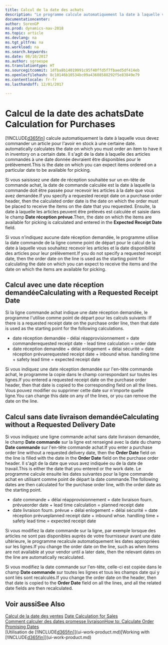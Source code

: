 ```yaml
---
title: Calcul de la date des achats
description: "Le programme calcule automatiquement la date à laquelle vous devez commander un article pour l'avoir en stock à une certaine date. Il s'agit de la date à laquelle des articles commandés à une date donnée devraient être disponibles pour le prélèvement."
documentationcenter: 
author: SorenGP
ms.prod: dynamics-nav-2018
ms.topic: article
ms.devlang: na
ms.tgt_pltfrm: na
ms.workload: na
ms.search.keywords: 
ms.date: 08/10/2017
ms.author: sgroespe
ms.translationtype: HT
ms.sourcegitcommit: 1dfba8b14019991c95f40ffd5f7fbaed5df414eb
ms.openlocfilehash: 8c10146b10534bc09a43608588292f5e83849e79
ms.contentlocale: fr-fr
ms.lasthandoff: 12/01/2017

---
```

# <a name="date-calculation-for-purchases"></a><span data-ttu-id="d8212-104">Calcul de la date des achats</span><span class="sxs-lookup"><span data-stu-id="d8212-104">Date Calculation for Purchases</span></span>
[!INCLUDE[d365fin](includes/d365fin_md.md)]<span data-ttu-id="d8212-105"> calcule automatiquement la date à laquelle vous devez commander un article pour l'avoir en stock à une certaine date.</span><span class="sxs-lookup"><span data-stu-id="d8212-105"> automatically calculates the date on which you must order an item to have it in inventory on a certain date.</span></span> <span data-ttu-id="d8212-106">Il s'agit de la date à laquelle des articles commandés à une date donnée devraient être disponibles pour le prélèvement.</span><span class="sxs-lookup"><span data-stu-id="d8212-106">This is the date on which you can expect items ordered on a particular date to be available for picking.</span></span>  

<span data-ttu-id="d8212-107">Si vous saisissez une date de réception souhaitée sur un en-tête de commande achat, la date de commande calculée est la date à laquelle la commande doit être passée pour recevoir les articles à la date que vous avez demandée.</span><span class="sxs-lookup"><span data-stu-id="d8212-107">If you specify a requested receipt date on a purchase order header, then the calculated order date is the date on which the order must be placed to receive the items on the date that you requested.</span></span> <span data-ttu-id="d8212-108">Ensuite, la date à laquelle les articles peuvent être prélevés est calculée et saisie dans le champ **Date réception prévue**.</span><span class="sxs-lookup"><span data-stu-id="d8212-108">Then, the date on which the items are available for picking is calculated and entered in the **Expected Receipt Date** field.</span></span>  

<span data-ttu-id="d8212-109">Si vous n'indiquez aucune date réception demandée, le programme utilise la date commande de la ligne comme point de départ pour le calcul de la date à laquelle vous souhaitez recevoir les articles et la date disponibilité des articles pour leur prélèvement.</span><span class="sxs-lookup"><span data-stu-id="d8212-109">If you do not specify a requested receipt date, then the order date on the line is used as the starting point for calculating the date on which you can expect to receive the items and the date on which the items are available for picking.</span></span>  

## <a name="calculating-with-a-requested-receipt-date"></a><span data-ttu-id="d8212-110">Calcul avec une date réception demandée</span><span class="sxs-lookup"><span data-stu-id="d8212-110">Calculating with a Requested Receipt Date</span></span>  
<span data-ttu-id="d8212-111">Si la ligne commande achat indique une date réception demandée, le programme l'utilise comme point de départ pour les calculs suivants :</span><span class="sxs-lookup"><span data-stu-id="d8212-111">If there is a requested receipt date on the purchase order line, then that date is used as the starting point for the following calculations.</span></span>  

- <span data-ttu-id="d8212-112">date réception demandée - délai réapprovisionnement = date commande</span><span class="sxs-lookup"><span data-stu-id="d8212-112">requested receipt date - lead time calculation = order date</span></span>  
- <span data-ttu-id="d8212-113">date réception demandée + délai enlogement + délai sécurité = date réception prévue</span><span class="sxs-lookup"><span data-stu-id="d8212-113">requested receipt date + inbound whse. handling time + safety lead time = expected receipt date</span></span>  

<span data-ttu-id="d8212-114">Si vous indiquez une date réception demandée sur l'en-tête commande achat, le programme la copie dans le champ correspondant sur toutes les lignes.</span><span class="sxs-lookup"><span data-stu-id="d8212-114">If you entered a requested receipt date on the purchase order header, then that date is copied to the corresponding field on all the lines.</span></span> <span data-ttu-id="d8212-115">Vous pouvez modifier ou supprimer cette date sur n'importe quelle ligne.</span><span class="sxs-lookup"><span data-stu-id="d8212-115">You can change this date on any of the lines, or you can remove the date on the line.</span></span>  

## <a name="calculating-without-a-requested-delivery-date"></a><span data-ttu-id="d8212-116">Calcul sans date livraison demandée</span><span class="sxs-lookup"><span data-stu-id="d8212-116">Calculating without a Requested Delivery Date</span></span>  
<span data-ttu-id="d8212-117">Si vous indiquez une ligne commande achat sans date livraison demandée, le champ **Date commande** sur la ligne est renseigné avec la date du champ **Date commande** sur l'en\-tête commande achat.</span><span class="sxs-lookup"><span data-stu-id="d8212-117">If you enter a purchase order line without a requested delivery date, then the **Order Date** field on the line is filled with the date in the **Order Date** field on the purchase order header.</span></span> <span data-ttu-id="d8212-118">Il s'agit de la date que vous avez indiquée ou de la date de travail.</span><span class="sxs-lookup"><span data-stu-id="d8212-118">This is either the date that you entered or the work date.</span></span> <span data-ttu-id="d8212-119">Le programme calcule ensuite les dates suivantes pour la ligne commande achat en utilisant comme point de départ la date commande.</span><span class="sxs-lookup"><span data-stu-id="d8212-119">The following dates are then calculated for the purchase order line, with the order date as the starting point.</span></span>  

- <span data-ttu-id="d8212-120">date commande + délai réapprovisionnement = date livraison fourn. prévue</span><span class="sxs-lookup"><span data-stu-id="d8212-120">order date + lead time calculation = planned receipt date</span></span>  
- <span data-ttu-id="d8212-121">date livraison fourn. prévue + délai enlogement + délai sécurité = date réception prévue</span><span class="sxs-lookup"><span data-stu-id="d8212-121">planned receipt date + inbound whse. handling time + safety lead time = expected receipt date</span></span>  

<span data-ttu-id="d8212-122">Si vous modifiez la date commande sur la ligne, par exemple lorsque des articles ne sont pas disponibles auprès de votre fournisseur avant une date ultérieure, le programme recalcule automatiquement les dates appropriées sur les lignes.</span><span class="sxs-lookup"><span data-stu-id="d8212-122">If you change the order date on the line, such as when items are not available at your vendor until a later date, then the relevant dates on the line are automatically recalculated.</span></span>  

<span data-ttu-id="d8212-123">Si vous modifiez la date commande sur l'en\-tête, celle\-ci est copiée dans le champ **Date commande** sur toutes les lignes et tous les champs date qui y sont liés sont recalculés.</span><span class="sxs-lookup"><span data-stu-id="d8212-123">If you change the order date on the header, then that date is copied to the **Order Date** field on all the lines, and all the related date fields are then recalculated.</span></span>  

## <a name="see-also"></a><span data-ttu-id="d8212-124">Voir aussi</span><span class="sxs-lookup"><span data-stu-id="d8212-124">See Also</span></span>  
 <span data-ttu-id="d8212-125">[Calcul de la date des ventes](sales-date-calculation-for-sales.md) </span><span class="sxs-lookup"><span data-stu-id="d8212-125">[Date Calculation for Sales](sales-date-calculation-for-sales.md) </span></span>  
 [<span data-ttu-id="d8212-126">Comment calculer des dates promesse livraison</span><span class="sxs-lookup"><span data-stu-id="d8212-126">How to: Calculate Order Promising Dates</span></span>](sales-how-to-calculate-order-promising-dates.md)  
 <span data-ttu-id="d8212-127">[Utilisation de [!INCLUDE[d365fin](includes/d365fin_md.md)]](ui-work-product.md)</span><span class="sxs-lookup"><span data-stu-id="d8212-127">[Working with [!INCLUDE[d365fin](includes/d365fin_md.md)]](ui-work-product.md)</span></span>

